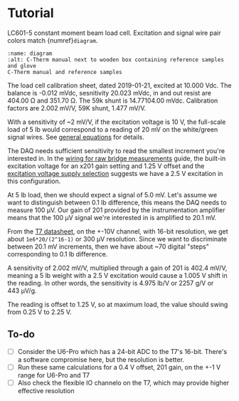 # Tutorial

LC601-5 constant moment beam load cell. Excitation and signal wire pair colors match {numref}`diagram`.

```{figure} _static/tutorial/diagram.png
:name: diagram
:alt: C-Therm manual next to wooden box containing reference samples and glove
C-Therm manual and reference samples
```

The load cell calibration sheet, dated 2019-01-21, excited at 10.000&nbsp;Vdc. The balance is -0.012&nbsp;mVdc, sesnitivity 20.023&nbsp;mVdc, in and out resist are 404.00&nbsp;Ω and 351.70&nbsp;Ω. The 59k shunt is 14.77104.00&nbsp;mVdc. Calibration factors are 2.002&nbsp;mV/V, 59K shunt, 1.477&nbsp;mV/V.

With a sensitivity of ~2&nbsp;mV/V, if the excitation voltage is 10&nbsp;V, the full-scale load of 5&nbsp;lb would correspond to a reading of 20&nbsp;mV on the white/green signal wires. See [general equations](https://support.labjack.com/docs/strain-gauges-app-note#StrainGauges(AppNote)-GeneralEquations) for details.

The DAQ needs sufficient sensitivity to read the smallest increment you're interested in. In the [wiring for raw bridge measurements](https://support.labjack.com/docs/bridge-circuits-app-note#BridgeCircuits(AppNote)-WiringforRawBridgeMeasurements) guide, the built-in excitation voltage for an x201 gain setting and 1.25&nbsp;V offset and the [excitation voltage supply selection](https://support.labjack.com/docs/bridge-circuits-app-note#BridgeCircuits(AppNote)-ExcitationVoltageSupplySelection) suggests we have a 2.5&nbsp;V excitation in this configuration.

At 5&nbsp;lb load, then we should expect a signal of 5.0&nbsp;mV. Let's assume we want to distinguish between 0.1&nbsp;lb difference, this means the DAQ needs to measure 100&nbsp;μV. Our gain of 201 provided by the instrumentation amplifier means that the 100&nbsp;μV signal we're interested in is amplified to 20.1&nbsp;mV.

From the [T7 datasheet](https://support.labjack.com/docs/14-0-analog-inputs-t-series-datasheet#id-14.0AnalogInputs[T-SeriesDatasheet]-T7), on the +-10V channel, with 16-bit resolution, we get about `1e6*20/(2^16-1)` or 300&nbsp;μV resolution. Since we want to discriminate between 20.1&nbsp;mV increments, then we have about ~70 digital "steps" corresponding to 0.1&nbsp;lb difference.

A sensitivity of 2.002&nbsp;mV/V, multiplied through a gain of 201 is 402.4&nbsp;mV/V, meaning a 5&nbsp;lb weight with a 2.5&nbsp;V excitation would cause a 1.005&nbsp;V shift in the reading. In other words, the sensitivity is 4.975&nbsp;lb/V or 2257&nbsp;g/V or 443&nbsp;μV/g.

The reading is offset to 1.25&nbsp;V, so at maximum load, the value should swing from 0.25&nbsp;V to 2.25&nbsp;V.

## To-do

- [ ] Consider the U6-Pro which has a 24-bit ADC to the T7's 16-bit. There's a software compromise here, but the resolution is better.
- [ ] Run these same calculations for a 0.4&nbsp;V offset, 201 gain, on the +-1&nbsp;V range for U6-Pro and T7
- [ ] Also check the flexible IO channelo on the T7, which may provide higher effective resolution
